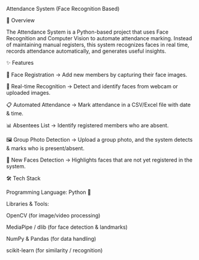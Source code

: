 Attendance System (Face Recognition Based)

📖 Overview

The Attendance System is a Python-based project that uses Face Recognition and Computer Vision to automate attendance marking.
Instead of maintaining manual registers, this system recognizes faces in real time, records attendance automatically, and generates useful insights.

✨ Features

👤 Face Registration → Add new members by capturing their face images.

🎥 Real-time Recognition → Detect and identify faces from webcam or uploaded images.

📋 Automated Attendance → Mark attendance in a CSV/Excel file with date & time.

📊 Absentees List → Identify registered members who are absent.

🖼 Group Photo Detection → Upload a group photo, and the system detects & marks who is present/absent.

🔎 New Faces Detection → Highlights faces that are not yet registered in the system.

🛠️ Tech Stack

Programming Language: Python 🐍

Libraries & Tools:

OpenCV (for image/video processing)

MediaPipe / dlib (for face detection & landmarks)

NumPy & Pandas (for data handling)

scikit-learn (for similarity / recognition)
